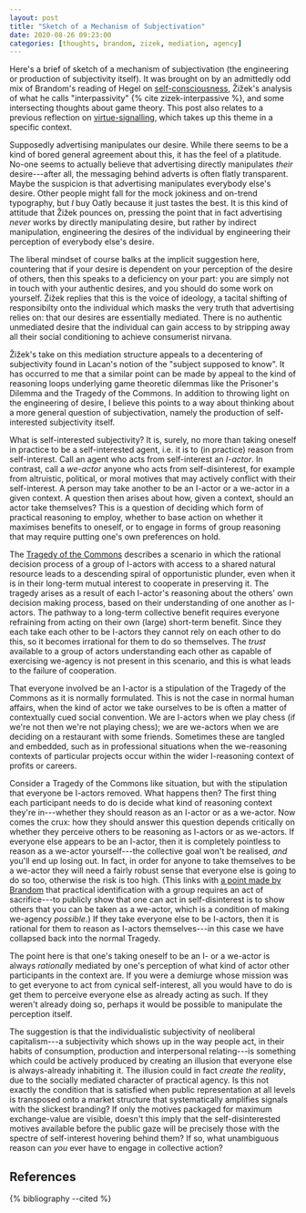 ```yaml
---
layout: post
title: "Sketch of a Mechanism of Subjectivation"
date: 2020-08-26 09:23:00
categories: [thoughts, brandom, zizek, mediation, agency]
---
```


Here's a brief of sketch of a mechanism of subjectivation (the engineering or production of subjectivity itself). It was brought on by an admittedly odd mix of Brandom's reading of Hegel on [self-consciousness]({{site.baseurl}}/2020/07/31/brandom-recognition.html), Žižek's analysis of what he calls "interpassivity" {% cite zizek-interpassive %}, and some intersecting thoughts about game theory. This post also relates to a previous reflection on [virtue-signalling]({{site.baseurl}}/2020/06/10/virtue-signalling.html), which takes up this theme in a specific context.

<!--more-->

Supposedly advertising manipulates our desire. While there seems to be a kind of bored general agreement about this, it has the feel of a platitude. No-one seems to actually believe that advertising directly manipulates _their_ desire---after all, the messaging behind adverts is often flatly transparent. Maybe the suspicion is that advertising manipulates everybody else's desire. Other people might fall for the mock jokiness and on-trend typography, but _I_ buy Oatly because it just tastes the best. It is this kind of attitude that Žižek pounces on, pressing the point that in fact advertising _never_ works by directly manipulating desire, but rather by indirect manipulation, engineering the desires of the individual by engineering their perception of everybody else's desire.

The liberal mindset of course balks at the implicit suggestion here, countering that if your desire is dependent on your perception of the desire of others, then this speaks to a deficiency on your part: you are simply not in touch with your authentic desires, and you should do some work on yourself. Žižek replies that this is the voice of ideology, a tacital shifting of responsibilty onto the individual which masks the very truth that advertising relies on: that our desires are essentially mediated. There is no authentic unmediated desire that the individual can gain access to by stripping away all their social conditioning to achieve consumerist nirvana.

Žižek's take on this mediation structure appeals to a decentering of subjectivity found in Lacan's notion of the "subject supposed to know". It has occurred to me that a similar point can be made by appeal to the kind of reasoning loops underlying game theoretic dilemmas like the Prisoner's Dilemma and the Tragedy of the Commons. In addition to throwing light on the engineering of desire, I believe this points to a way about thinking about a more general question of subjectivation, namely the production of self-interested subjectivity itself.

What is self-interested subjectivity? It is, surely, no more than taking oneself in practice to be a self-interested agent, i.e. it is to (in practice) reason from self-interest. Call an agent who acts from self-interest an _I-actor_. In contrast, call a _we-actor_ anyone who acts from self-disinterest, for example from altruistic, political, or moral motives that may actively conflict with their self-interest. A person may take another to be an I-actor or a we-actor in a given context. A question then arises about how, given a context, should an actor take themselves? This is a question of deciding which form of practical reasoning to employ, whether to base action on whether it maximises benefits to oneself, or to engage in forms of group reasoning that may require putting one's own preferences on hold.

The [Tragedy of the Commons](https://en.wikipedia.org/wiki/Tragedy_of_the_commons#:~:text=The%20tragedy%20of%20the%20commons,resource%20through%20their%20collective%20action.) describes a scenario in which the rational decision process of a group of I-actors with access to a shared natural resource leads to a descending spiral of opportunistic plunder, even when it is in their long-term mutual interest to cooperate in preserving it. The tragedy arises as a result of each I-actor's reasoning about the others' own decision making process, based on their understanding of one another as I-actors. The pathway to a long-term collective benefit requires everyone refraining from acting on their own (large) short-term benefit. Since they each take each other to be I-actors they cannot rely on each other to do this, so it becomes irrational for them to do so themselves. The _trust_ available to a group of actors understanding each other as capable of exercising we-agency is not present in this scenario, and this is what leads to the failure of cooperation.

That everyone involved be an I-actor is a stipulation of the Tragedy of the Commons as it is normally formulated. This is not the case in normal human affairs, when the kind of actor we take ourselves to be is often a matter of contextually cued social convention. We are I-actors when we play chess (if we're not then we're not playing chess); we are we-actors when we are deciding on a restaurant with some friends. Sometimes these are tangled and embedded, such as in professional situations when the we-reasoning contexts of particular projects occur within the wider I-reasoning context of profits or careers.

Consider a Tragedy of the Commons like situation, but with the stipulation that everyone be I-actors removed. What happens then? The first thing each participant needs to do is decide what kind of reasoning context they're in---whether they should reason as an I-actor or as a we-actor. Now comes the crux: how they should answer this question depends critically on whether they perceive others to be reasoning as I-actors or as we-actors. If everyone else appears to be an I-actor, then it is completely pointless to reason as a we-actor yourself---the collective goal won't be realised, _and_ you'll end up losing out. In fact, in order for anyone to take themselves to be a we-actor they will need a fairly robust sense that everyone else is going to do so too, otherwise the risk is too high. (This links with [a point made by Brandom]({{site.baseurl}}/2020/07/30/brandom-identity.html) that practical identification with a group requires an act of sacrifice---to publicly show that one can act in self-disinterest is to show others that you can be taken as a we-actor, which is a condition of making we-agency _possible_.) If they take everyone else to be I-actors, then it is rational for them to reason as I-actors themselves---in this case we have collapsed back into the normal Tragedy.

The point here is that one's taking oneself to be an I- or a we-actor is always _rationally_ mediated by one's perception of what kind of actor other participants in the context are. If you were a demiurge whose mission was to get everyone to act from cynical self-interest, all you would have to do is get them to perceive everyone else as already acting as such. If they weren't already doing so, perhaps it would be possible to manipulate the perception itself.

The suggestion is that the individualistic subjectivity of neoliberal capitalism---a subjectivity which shows up in the way people act, in their habits of consumption, production and interpersonal relating---is something which could be actively produced by creating an illusion that everyone else is always-already  inhabiting it. The illusion could in fact _create the reality_, due to the socially mediated character of practical agency. Is this not exactly the condition that is satisfied when public representation at all levels is transposed onto a market structure that systematically amplifies signals with the slickest branding? If only the motives packaged for maximum exchange-value are visible, doesn't this imply that the self-disinterested motives available before the public gaze will be precisely those with  the spectre of self-interest hovering behind them? If so, what unambiguous reason can _you_ ever have to engage in collective action?

## References
{% bibliography --cited %}
